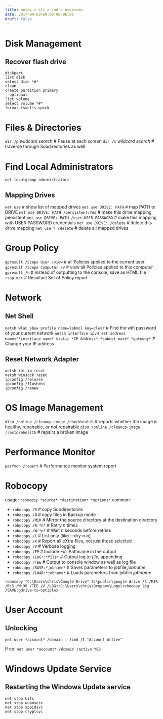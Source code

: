 ```yaml
---
title: notes > cli > cmd > overview
date: 2017-04-03T00:00:00-06:00
draft: false
---
```


# Disk Management
## Recover flash drive
```batchfile
diskpart
list disk
select disk *#*
clean
create partition primary
--optional--
list volume
select volume *#*
format fs=ntfs quick
```

# Files & Directories
`dir /p` *wildcard search* # Pause at each screen
`dir /s` *wildcard search* # traverse through Subdirectories as well

# Find Local Administrators
`net localgroup administrators`

## Mapping Drives
`net use` # show list of mapped drives
`net use DRIVE: PATH` # map PATH to DRIVE
`net use DRIVE: PATH /persistent:Yes` # make this drive mapping persistent
`net use DRIVE: PATH /user:USER PASSWORD` # make this mapping with USER PASSWORD credentials
`net use DRIVE: /delete` # delete this drive mapping
`net use * /delete` # delete all mapped drives

# Group Policy
`gpresult /Scope User /view` # all Policies applied to the current user  
`gpresult /Scope Computer /v` # view all Policies applied to this computer  
`gpresult /h` # instead of outputting to the console, save as HTML file  
`rsop.msc` # Resultant Set of Policy report

# Network
## Net Shell
`netsh wlan show profile name=labnol key=clear`	# Find the wifi password of your current network
`netsh interface ipv4 set address name="*interface name* static *IP Address* *subnet mask* *gateway*` # Change your IP address

## Reset Network Adapter
`netsh int ip reset`  
`netsh winsock reset`  
`ipconfig /release`  
`ipconfig /flushdns`  
`ipconfig /renew`  

# OS Image Management
`dism /online /cleanup-image /checkhealth` # reports whether the image is healthy, repairable, or not repairable
`dism /online /cleanup-image /restorehealth` # repairs a broken image

# Performance Monitor
`perfmon /report` # Performance monitor system report

# Robocopy
usage: `robocopy *source* *destination* *options*`
common: 
- `robocopy /S` # copy Subdirectories  
- `robocopy /B` # copy files in Backup mode  
- `robocopy /MIR` # Mirror the source directory at the destination directory  
- `robocopy /R:*n*` # Retry *n* times  
- `robocopy /W:*n*` # Wait *n* seconds before retries  
- `robocopy /L` # List only (like --dry-run)  
- `robocopy /X` # Report all eXtra files, not just those selected  
- `robocopy /V` # Verbose logging  
- `robocopy /FP` # Include Full Pathname in the output
- `robocopy /LOG+:*file*` # Output log to *file*, appending
- `robocopy /TEE` # Output to console window as well as log file
- `robocopy /SAVE:*jobname*` # Saves parameters to jobfile *jobname*
- `robocopy /LOAD:*jobname*` # Loads parameters from jobfile *jobname*

`robocopy "C:\Users\chris\Google Drive" Z:\public\google-drive /S /MIR /R:5 /W:30 /TEE /V /LOG+:C:\Users\chris\Dropbox\Logs\robocopy.log /SAVE:gdrive-to-optiplex`

# User Account
## Unlocking
`net user *account* /domain | find /I "Account Active"`

If no:
`net user *account* /domain /active:YES`

# Windows Update Service
## Restarting the Windows Update service
```batchfile
net stop bits
net stop wuauserv
net stop appidsvc
net stop cryptsvc
```
